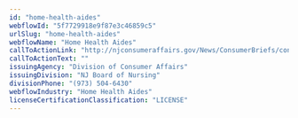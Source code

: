 ```yaml
---
id: "home-health-aides"
webflowId: "5f7729918e9f87e3c46859c5"
urlSlug: "home-health-aides"
webflowName: "Home Health Aides"
callToActionLink: "http://njconsumeraffairs.gov/News/ConsumerBriefs/consumer-tips-on-certified-home-health-aides-chhha.pdf"
callToActionText: ""
issuingAgency: "Division of Consumer Affairs"
issuingDivision: "NJ Board of Nursing"
divisionPhone: "(973) 504-6430"
webflowIndustry: "Home Health Aides"
licenseCertificationClassification: "LICENSE"
---
```

